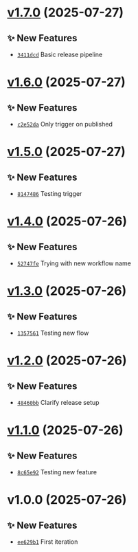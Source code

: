 # [v1.7.0](https://github.com/fredrkl/mvc-demo/compare/v1.6.0...v1.7.0) (2025-07-27)

## ✨ New Features
- [`3411dcd`](https://github.com/fredrkl/mvc-demo/commit/3411dcd)  Basic release pipeline

# [v1.6.0](https://github.com/fredrkl/mvc-demo/compare/v1.5.0...v1.6.0) (2025-07-27)

## ✨ New Features
- [`c2e52da`](https://github.com/fredrkl/mvc-demo/commit/c2e52da)  Only trigger on published

# [v1.5.0](https://github.com/fredrkl/mvc-demo/compare/v1.4.0...v1.5.0) (2025-07-27)

## ✨ New Features
- [`8147486`](https://github.com/fredrkl/mvc-demo/commit/8147486)  Testing trigger

# [v1.4.0](https://github.com/fredrkl/mvc-demo/compare/v1.3.0...v1.4.0) (2025-07-26)

## ✨ New Features
- [`52747fe`](https://github.com/fredrkl/mvc-demo/commit/52747fe)  Trying with new workflow name

# [v1.3.0](https://github.com/fredrkl/mvc-demo/compare/v1.2.0...v1.3.0) (2025-07-26)

## ✨ New Features
- [`1357561`](https://github.com/fredrkl/mvc-demo/commit/1357561)  Testing new flow

# [v1.2.0](https://github.com/fredrkl/mvc-demo/compare/v1.1.0...v1.2.0) (2025-07-26)

## ✨ New Features
- [`48460bb`](https://github.com/fredrkl/mvc-demo/commit/48460bb)  Clarify release setup

# [v1.1.0](https://github.com/fredrkl/mvc-demo/compare/v1.0.0...v1.1.0) (2025-07-26)

## ✨ New Features
- [`8c65e92`](https://github.com/fredrkl/mvc-demo/commit/8c65e92)  Testing new feature

# v1.0.0 (2025-07-26)

## ✨ New Features
- [`ee629b1`](https://github.com/fredrkl/mvc-demo/commit/ee629b1)  First iteration
